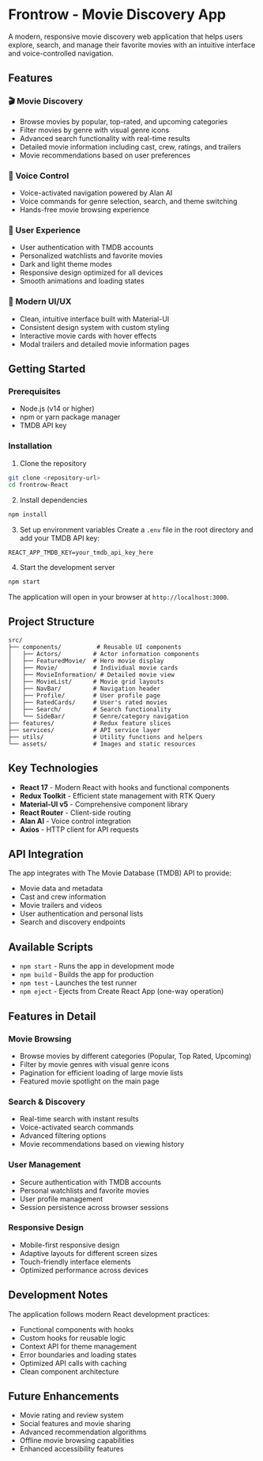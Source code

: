 # Frontrow - Movie Discovery App

A modern, responsive movie discovery web application that helps users explore, search, and manage their favorite movies with an intuitive interface and voice-controlled navigation.

## Features

### 🎬 Movie Discovery
- Browse movies by popular, top-rated, and upcoming categories
- Filter movies by genre with visual genre icons
- Advanced search functionality with real-time results
- Detailed movie information including cast, crew, ratings, and trailers
- Movie recommendations based on user preferences

### 🎤 Voice Control
- Voice-activated navigation powered by Alan AI
- Voice commands for genre selection, search, and theme switching
- Hands-free movie browsing experience

### 👤 User Experience
- User authentication with TMDB accounts
- Personalized watchlists and favorite movies
- Dark and light theme modes
- Responsive design optimized for all devices
- Smooth animations and loading states

### 🎨 Modern UI/UX
- Clean, intuitive interface built with Material-UI
- Consistent design system with custom styling
- Interactive movie cards with hover effects
- Modal trailers and detailed movie information pages

## Getting Started

### Prerequisites
- Node.js (v14 or higher)
- npm or yarn package manager
- TMDB API key

### Installation

1. Clone the repository
```bash
git clone <repository-url>
cd frontrow-React
```

2. Install dependencies
```bash
npm install
```

3. Set up environment variables
Create a `.env` file in the root directory and add your TMDB API key:
```
REACT_APP_TMDB_KEY=your_tmdb_api_key_here
```

4. Start the development server
```bash
npm start
```

The application will open in your browser at `http://localhost:3000`.

## Project Structure

```
src/
├── components/          # Reusable UI components
│   ├── Actors/         # Actor information components
│   ├── FeaturedMovie/  # Hero movie display
│   ├── Movie/          # Individual movie cards
│   ├── MovieInformation/ # Detailed movie view
│   ├── MovieList/      # Movie grid layouts
│   ├── NavBar/         # Navigation header
│   ├── Profile/        # User profile page
│   ├── RatedCards/     # User's rated movies
│   ├── Search/         # Search functionality
│   └── SideBar/        # Genre/category navigation
├── features/           # Redux feature slices
├── services/           # API service layer
├── utils/              # Utility functions and helpers
└── assets/             # Images and static resources
```

## Key Technologies

- **React 17** - Modern React with hooks and functional components
- **Redux Toolkit** - Efficient state management with RTK Query
- **Material-UI v5** - Comprehensive component library
- **React Router** - Client-side routing
- **Alan AI** - Voice control integration
- **Axios** - HTTP client for API requests

## API Integration

The app integrates with The Movie Database (TMDB) API to provide:
- Movie data and metadata
- Cast and crew information
- Movie trailers and videos
- User authentication and personal lists
- Search and discovery endpoints

## Available Scripts

- `npm start` - Runs the app in development mode
- `npm build` - Builds the app for production
- `npm test` - Launches the test runner
- `npm eject` - Ejects from Create React App (one-way operation)

## Features in Detail

### Movie Browsing
- Browse movies by different categories (Popular, Top Rated, Upcoming)
- Filter by movie genres with visual genre icons
- Pagination for efficient loading of large movie lists
- Featured movie spotlight on the main page

### Search & Discovery
- Real-time search with instant results
- Voice-activated search commands
- Advanced filtering options
- Movie recommendations based on viewing history

### User Management
- Secure authentication with TMDB accounts
- Personal watchlists and favorite movies
- User profile management
- Session persistence across browser sessions

### Responsive Design
- Mobile-first responsive design
- Adaptive layouts for different screen sizes
- Touch-friendly interface elements
- Optimized performance across devices

## Development Notes

The application follows modern React development practices:
- Functional components with hooks
- Custom hooks for reusable logic
- Context API for theme management
- Error boundaries and loading states
- Optimized API calls with caching
- Clean component architecture

## Future Enhancements

- Movie rating and review system
- Social features and movie sharing
- Advanced recommendation algorithms
- Offline movie browsing capabilities
- Enhanced accessibility features